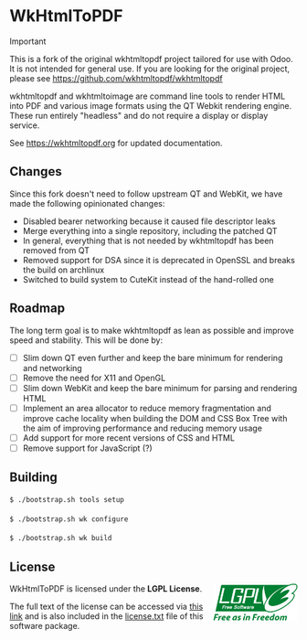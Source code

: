 # WkHtmlToPDF

> [!IMPORTANT]
> This is a fork of the original wkhtmltopdf project tailored for use with
> Odoo. It is not intended for general use. If you are looking for the
> original project, please see https://github.com/wkhtmltopdf/wkhtmltopdf

wkhtmltopdf and wkhtmltoimage are command line tools to render HTML into PDF and various image formats using the QT Webkit rendering engine. These run entirely "headless" and do not require a display or display service.

See https://wkhtmltopdf.org for updated documentation.


## Changes

Since this fork doesn't need to follow upstream QT and WebKit, we have made the following opinionated changes:

 - Disabled bearer networking because it caused file descriptor leaks
 - Merge everything into a single repository, including the patched QT
 - In general, everything that is not needed by wkhtmltopdf has been removed from QT
 - Removed support for DSA since it is deprecated in OpenSSL and breaks the build on archlinux
 - Switched to build system to CuteKit instead of the hand-rolled one

## Roadmap

The long term goal is to make wkhtmltopdf as lean as possible and improve speed and stability. This will be done by:

 - [ ] Slim down QT even further and keep the bare minimum for rendering and networking
 - [ ] Remove the need for X11 and OpenGL
 - [ ] Slim down WebKit and keep the bare minimum for parsing and rendering HTML
 - [ ] Implement an area allocator to reduce memory fragmentation and improve cache locality when building the DOM and CSS Box Tree with the aim of improving performance and reducing memory usage
 - [ ] Add support for more recent versions of CSS and HTML
 - [ ] Remove support for JavaScript (?)

## Building

```bash
$ ./bootstrap.sh tools setup

$ ./bootstrap.sh wk configure

$ ./bootstrap.sh wk build
```

## License

<a href="https://opensource.org/license/lgpl-3-0/">
  <img align="right" height="64" alt="LGPL License" src="doc/lgpl.svg" />
</a>

WkHtmlToPDF is licensed under the **LGPL License**.

The full text of the license can be accessed via [this link](https://opensource.org/license/lgpl-3-0/) and is also included in the [license.txt](license.txt) file of this software package.
